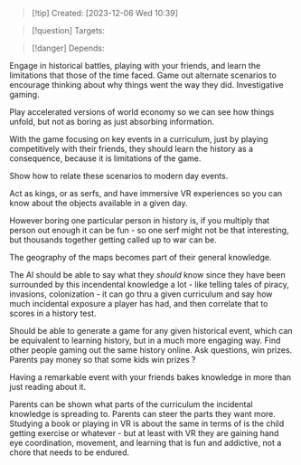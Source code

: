 
>[!tip] Created: [2023-12-06 Wed 10:39]

>[!question] Targets: 

>[!danger] Depends: 

Engage in historical battles, playing with your friends, and learn the limitations that those of the time faced.  Game out alternate scenarios to encourage thinking about why things went the way they did.  Investigative gaming.

Play accelerated versions of world economy so we can see how things unfold, but not as boring as just absorbing information.

With the game focusing on key events in a curriculum, just by playing competitively with their friends, they should learn the history as a consequence, because it is limitations of the game.

Show how to relate these scenarios to modern day events.

Act as kings, or as serfs, and have immersive VR experiences so you can know about the objects available in a given day.

However boring one particular person in history is, if you multiply that person out enough it can be fun - so one serf might not be that interesting, but thousands together getting called up to war can be.

The geography of the maps becomes part of their general knowledge.

The AI should be able to say what they *should* know since they have been surrounded by this incendental knowledge a lot - like telling tales of piracy, invasions, colonization - it can go thru a given curriculum and say how much incidental exposure a player has had, and then correlate that to scores in a history test.

Should be able to generate a game for any given historical event, which can be equivalent to learning history, but in a much more engaging way.  Find other people gaming out the same history online.  Ask questions, win prizes.  Parents pay money so that some kids win prizes ?

Having a remarkable event with your friends bakes knowledge in more than just reading about it.

Parents can be shown what parts of the curriculum the incidental knowledge is spreading to.  Parents can steer the parts they want more.  Studying a book or playing in VR is about the same in terms of is the child getting exercise or whatever - but at least with VR they are gaining hand eye coordination, movement, and learning that is fun and addictive, not a chore that needs to be endured.